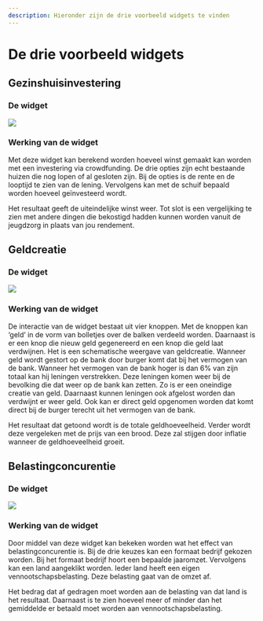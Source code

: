 ```yaml
---
description: Hieronder zijn de drie voorbeeld widgets te vinden
---
```


# De drie voorbeeld widgets

## Gezinshuisinvestering

### De widget

![](../.gitbook/assets/Gezinshuisinvesteren.png)

### Werking van de widget

Met deze widget kan berekend worden hoeveel winst gemaakt kan worden met een investering via crowdfunding. De drie opties zijn echt bestaande huizen die nog lopen of al gesloten zijn. Bij de opties is de rente en de looptijd te zien van de lening. Vervolgens kan met de schuif bepaald worden hoeveel geïnvesteerd wordt.&#x20;

Het resultaat geeft de uiteindelijke winst weer. Tot slot is een vergelijking te zien met andere dingen die bekostigd hadden kunnen worden vanuit de jeugdzorg in plaats van jou rendement.

## Geldcreatie

### De widget

![](../.gitbook/assets/Geldcreatie.png)

### Werking van de widget

De interactie van de widget bestaat uit vier knoppen. Met de knoppen kan ‘geld’ in de vorm van bolletjes over de balken verdeeld worden. Daarnaast is er een knop die nieuw geld gegenereerd en een knop die geld laat verdwijnen. Het is een schematische weergave van geldcreatie. Wanneer geld wordt gestort op de bank door burger komt dat bij het vermogen van de bank. Wanneer het vermogen van de bank hoger is dan 6% van zijn totaal kan hij leningen verstrekken. Deze leningen komen weer bij de bevolking die dat weer op de bank kan zetten. Zo is er een oneindige creatie van geld. Daarnaast kunnen leningen ook afgelost worden dan verdwijnt er weer geld. Ook kan er direct geld opgenomen worden dat komt direct bij de burger terecht uit het vermogen van de bank.&#x20;

Het resultaat dat getoond wordt is de totale geldhoeveelheid. Verder wordt deze vergeleken met de prijs van een brood. Deze zal stijgen door inflatie wanneer de geldhoeveelheid groeit.

## Belastingconcurentie

### De widget

![](../.gitbook/assets/Belastingconcurentie.png)

### Werking van de widget

Door middel van deze widget kan bekeken worden wat het effect van belastingconcurentie is. Bij de drie keuzes kan een formaat bedrijf gekozen worden. Bij het formaat bedrijf hoort een bepaalde jaaromzet. Vervolgens kan een land aangeklikt worden. Ieder land heeft een eigen vennootschapsbelasting. Deze belasting gaat van de omzet af.&#x20;

Het bedrag dat af gedragen moet worden aan de belasting van dat land is het resultaat. Daarnaast is te zien hoeveel meer of minder dan het gemiddelde er betaald moet worden aan vennootschapsbelasting.
